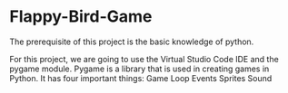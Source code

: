 # Flappy-Bird-Game
The prerequisite of this project is the basic knowledge of python.

For this project, we are going to use the Virtual Studio Code IDE and the pygame module. Pygame is a library that is used in creating games in Python.
It has four important things:
Game Loop
Events
Sprites
Sound

